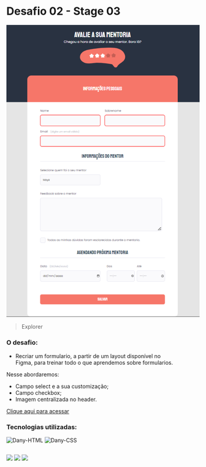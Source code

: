 # Desafio 02 - Stage 03

![preview](./.github/preview.png)

> Explorer

### O desafio:
- Recriar um formulario, a partir de um layout disponível no Figma, para treinar todo o que aprendemos sobre formularios.

Nesse abordaremos:

- Campo select e a sua customização;
- Campo checkbox;
- Imagem centralizada no header.

[Clique aqui para acessar](https://danysglez.github.io/explorerStage03-Phase01-mentoria/)

### Tecnologias utilizadas:

<div style="display: inline_block">
  <img align"center" alt="Dany-HTML" height="30" width="40" src="https://cdn.jsdelivr.net/gh/devicons/devicon/icons/html5/html5-plain.svg"> 
  <img align"center" alt="Dany-CSS" height="30" width="40" src="https://cdn.jsdelivr.net/gh/devicons/devicon/icons/css3/css3-plain.svg" width="40"/> 
</div>

## 
<div>
  <a href="https://www.linkedin.com/in/danysglez" target="_blank"><img src="https://img.shields.io/badge/-LinkedIn-%230077B5?style=for-the-badge&logo=linkedin&logoColor=white" target="_blank"></a>
  <a href="https://twitter.com/dany_sglez" target="_blank"><img src="https://img.shields.io/badge/Twitter-1DA1F2?style=for-the-badge&logo=twitter&logoColor=white" target="_blank"></a>
  <a href="mailto:danysalomon891223@gmail.com" target="_blank"><img src="https://img.shields.io/badge/Gmail-D14836?style=for-the-badge&logo=gmail&logoColor=white" target="_blank"></a> 
  </div>
